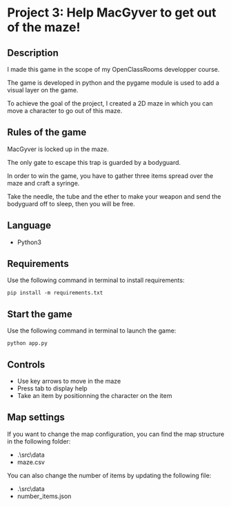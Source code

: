 # Project 3: Help MacGyver to get out of the maze!

## Description

I made this game in the scope of my OpenClassRooms developper course.

The game is developed in python and the pygame module is used to add a visual layer on the game.

To achieve the goal of the project, I created a 2D maze in which you can move a character to go out of this
maze.


## Rules of the game

MacGyver is locked up in the maze. 

The only gate to escape this trap is guarded by a bodyguard.

In order to win the game, you have to gather three items spread over the maze and craft a syringe.

Take the needle, the tube and the ether to make your weapon and send the bodyguard off to sleep, then you will be free.

## Language

* Python3

## Requirements

Use the following command in terminal to install requirements:

```
pip install -m requirements.txt
```

## Start the game

Use the following command in terminal to launch the game:

```
python app.py
```

## Controls

* Use key arrows to move in the maze
* Press tab to display help
* Take an item by positionning the character on the item

## Map settings

If you want to change the map configuration, you can find the map structure in the following folder:

* .\src\data
* maze.csv

You can also change the number of items by updating the following file:

* .\src\data
* number_items.json


